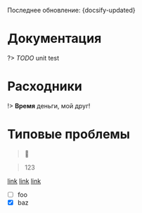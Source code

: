 Последнее обновление: {docsify-updated}

# Документация

?> _TODO_ unit test

# Расходники

!> **Время** деньги, мой друг!

# Типовые проблемы

> :100:

> 123

[link](/demo/)
[link](/demo/ ':ignore title')
[link](/demo ':disabled')

* [ ] foo
* [x] baz

